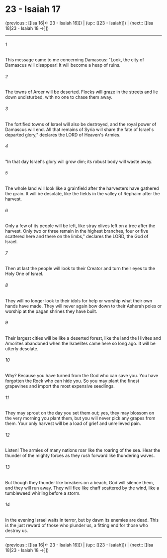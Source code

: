 # 23 - Isaiah 17

(previous:: [[Isa 16|← 23 - Isaiah 16]]) | (up:: [[23 - Isaiah]]) | (next:: [[Isa 18|23 - Isaiah 18 →]])

***


###### 1 
This message came to me concerning Damascus: "Look, the city of Damascus will disappear! It will become a heap of ruins. 

###### 2 
The towns of Aroer will be deserted. Flocks will graze in the streets and lie down undisturbed, with no one to chase them away. 

###### 3 
The fortified towns of Israel will also be destroyed, and the royal power of Damascus will end. All that remains of Syria will share the fate of Israel's departed glory," declares the LORD of Heaven's Armies. 

###### 4 
"In that day Israel's glory will grow dim; its robust body will waste away. 

###### 5 
The whole land will look like a grainfield after the harvesters have gathered the grain. It will be desolate, like the fields in the valley of Rephaim after the harvest. 

###### 6 
Only a few of its people will be left, like stray olives left on a tree after the harvest. Only two or three remain in the highest branches, four or five scattered here and there on the limbs," declares the LORD, the God of Israel. 

###### 7 
Then at last the people will look to their Creator and turn their eyes to the Holy One of Israel. 

###### 8 
They will no longer look to their idols for help or worship what their own hands have made. They will never again bow down to their Asherah poles or worship at the pagan shrines they have built. 

###### 9 
Their largest cities will be like a deserted forest, like the land the Hivites and Amorites abandoned when the Israelites came here so long ago. It will be utterly desolate. 

###### 10 
Why? Because you have turned from the God who can save you. You have forgotten the Rock who can hide you. So you may plant the finest grapevines and import the most expensive seedlings. 

###### 11 
They may sprout on the day you set them out; yes, they may blossom on the very morning you plant them, but you will never pick any grapes from them. Your only harvest will be a load of grief and unrelieved pain. 

###### 12 
Listen! The armies of many nations roar like the roaring of the sea. Hear the thunder of the mighty forces as they rush forward like thundering waves. 

###### 13 
But though they thunder like breakers on a beach, God will silence them, and they will run away. They will flee like chaff scattered by the wind, like a tumbleweed whirling before a storm. 

###### 14 
In the evening Israel waits in terror, but by dawn its enemies are dead. This is the just reward of those who plunder us, a fitting end for those who destroy us.

***

(previous:: [[Isa 16|← 23 - Isaiah 16]]) | (up:: [[23 - Isaiah]]) | (next:: [[Isa 18|23 - Isaiah 18 →]])
